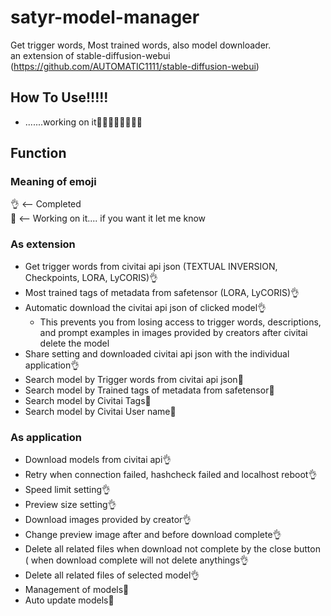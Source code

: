 # satyr-model-manager
Get trigger words, Most trained words, also model downloader.<br>
an extension of stable-diffusion-webui (https://github.com/AUTOMATIC1111/stable-diffusion-webui)

## How To Use!!!!!
- .......working on it🤪🤪🤪🤪🤪🤪🤪🤪


## Function


   ### Meaning of emoji 
   👌 <-- Completed<br>
   🤪 <-- Working on it.... if you want it let me know<br>

   
   ### As extension
   - Get trigger words from civitai api json (TEXTUAL INVERSION, Checkpoints, LORA, LyCORIS)👌
   - Most trained tags of metadata from safetensor (LORA, LyCORIS)👌
   - Automatic download the civitai api json of clicked model👌
      - This prevents you from losing access to trigger words, descriptions, <br>and prompt examples in images provided by creators after civitai delete the model
   - Share setting and downloaded civitai api json with the individual application👌
   - Search model by Trigger words from civitai api json🤪
   - Search model by Trained tags of metadata from safetensor🤪
   - Search model by Civitai Tags🤪
   - Search model by Civitai User name🤪
   
   
   ### As application
   - Download models from civitai api👌
   - Retry when connection failed, hashcheck failed and localhost reboot👌
   - Speed limit setting👌
   - Preview size setting👌
   - Download images provided by creator👌
   - Change preview image after and before download complete👌
   - Delete all related files when download not complete by the close button ( when download complete will not delete anythings👌
   - Delete all related files of selected model👌
   - Management of models🤪
   - Auto update models🤪
